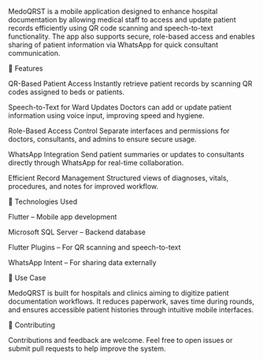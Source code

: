 MedoQRST is a mobile application designed to enhance hospital documentation by allowing medical staff to access and update patient records efficiently using QR code scanning and speech-to-text functionality. The app also supports secure, role-based access and enables sharing of patient information via WhatsApp for quick consultant communication.

🚀 Features

QR-Based Patient Access
Instantly retrieve patient records by scanning QR codes assigned to beds or patients.

Speech-to-Text for Ward Updates
Doctors can add or update patient information using voice input, improving speed and hygiene.

Role-Based Access Control
Separate interfaces and permissions for doctors, consultants, and admins to ensure secure usage.

WhatsApp Integration
Send patient summaries or updates to consultants directly through WhatsApp for real-time collaboration.

Efficient Record Management
Structured views of diagnoses, vitals, procedures, and notes for improved workflow.

📱 Technologies Used

Flutter – Mobile app development

Microsoft SQL Server – Backend database

Flutter Plugins – For QR scanning and speech-to-text

WhatsApp Intent – For sharing data externally

🏥 Use Case

MedoQRST is built for hospitals and clinics aiming to digitize patient documentation workflows. It reduces paperwork, saves time during rounds, and ensures accessible patient histories through intuitive mobile interfaces.

🤝 Contributing

Contributions and feedback are welcome. Feel free to open issues or submit pull requests to help improve the system.
